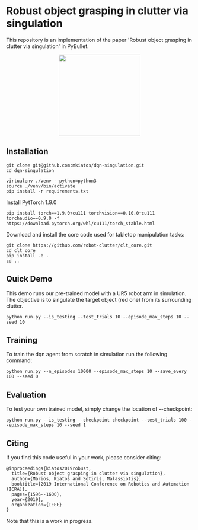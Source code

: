# Robust object grasping in clutter via singulation
This repository is an implementation of the paper 'Robust object grasping in clutter via singulation' in PyBullet.
<p align="center">
    <img src="images/real.gif" height=220px align="center" />
</p>

## Installation
```shell
git clone git@github.com:mkiatos/dqn-singulation.git
cd dqn-singulation

virtualenv ./venv --python=python3
source ./venv/bin/activate
pip install -r requirements.txt
```

Install PytTorch 1.9.0
```shell
pip install torch==1.9.0+cu111 torchvision==0.10.0+cu111 torchaudio==0.9.0 -f https://download.pytorch.org/whl/cu111/torch_stable.html
```

Download and install the core code used for tabletop manipulation tasks:
```shell
git clone https://github.com/robot-clutter/clt_core.git
cd clt_core
pip install -e .
cd ..
```

## Quick Demo
This demo runs our pre-trained model with a UR5 robot arm in simulation. The objective is to singulate the target object (red one) from its surrounding clutter.
```commandline
python run.py --is_testing --test_trials 10 --episode_max_steps 10 --seed 10
```

## Training
To train the dqn agent from scratch in simulation run the following command:
```commandline
python run.py --n_episodes 10000 --episode_max_steps 10 --save_every 100 --seed 0
```

## Evaluation
To test your own trained model, simply change the location of --checkpoint:
```commandline
python run.py --is_testing --checkpoint checkpoint --test_trials 100 --episode_max_steps 10 --seed 1
```

## Citing
If you find this code useful in your work, please consider citing:
```shell
@inproceedings{kiatos2019robust,
  title={Robust object grasping in clutter via singulation},
  author={Marios, Kiatos and Sotiris, Malassiotis},
  booktitle={2019 International Conference on Robotics and Automation (ICRA)},
  pages={1596--1600},
  year={2019},
  organization={IEEE}
}
```

Note that this is a work in progress.